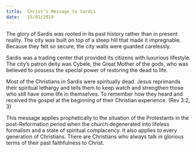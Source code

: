 ```yaml
---
title:  Christ’s Message to Sardis
date:   15/01/2019
---
```


The glory of Sardis was rooted in its past history rather than in present reality. The city was built on top of a steep hill that made it impregnable. Because they felt so secure, the city walls were guarded carelessly.

Sardis was a trading center that provided its citizens with luxurious lifestyle. The city’s patron deity was Cybele, the Great Mother of the gods, who was believed to possess the special power of restoring the dead to life.

Most of the Christians in Sardis were spiritually dead. Jesus reprimands their spiritual lethargy and tells them to keep watch and strengthen those who still have some life in themselves. To remember how they heard and received the gospel at the beginning of their Christian experience. (Rev 3:2, 3)

This message applies prophetically to the situation of the Protestants in the post-Reformation period when the church degenerated into lifeless formalism and a state of spiritual complacency. It also applies to every generation of Christians. There are Christians who always talk in glorious terms of their past faithfulness to Christ.
